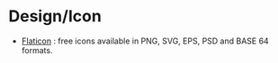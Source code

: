# Design/Icon
- [Flaticon](https://www.flaticon.com/) : free icons available in PNG, SVG, EPS, PSD and BASE 64 formats.

